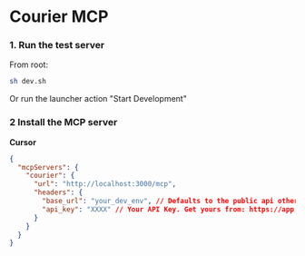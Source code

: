# Courier MCP

### 1. Run the test server

From root:

```bash
sh dev.sh
```

Or run the launcher action "Start Development"

### 2 Install the MCP server

**Cursor**
```json
{
  "mcpServers": {
    "courier": {
      "url": "http://localhost:3000/mcp",
      "headers": {
        "base_url": "your_dev_env", // Defaults to the public api otherwise if not attached
        "api_key": "XXXX" // Your API Key. Get yours from: https://app.courier.com/settings/api-keys
      }
    }
  }
}
```